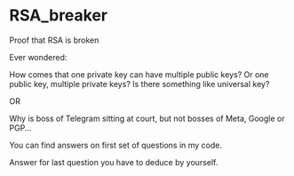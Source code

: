# RSA_breaker
Proof that RSA is broken

Ever wondered:

How comes that one private key can have multiple public keys?
Or one public key, multiple private keys?
Is there something like universal key?

OR

Why is boss of Telegram sitting at court, but not bosses of Meta, Google or PGP...

You can find answers on first set of questions in my code.

Answer for last question you have to deduce by yourself.
